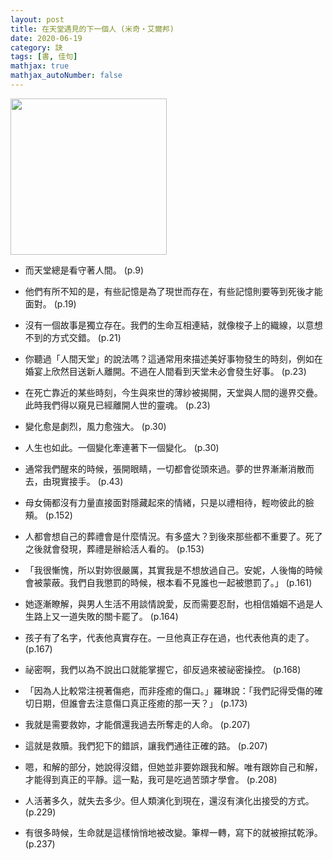 ```yaml
---
layout: post
title: 在天堂遇見的下一個人 (米奇‧艾爾邦)
date: 2020-06-19
category: 訣
tags: [書, 佳句]
mathjax: true
mathjax_autoNumber: false
---
```


<img src="https://doltegg.github.io/book/images/nextinheaven.jpg" style="width:250px;"/>

- 而天堂總是看守著人間。 (p.9)

- 他們有所不知的是，有些記憶是為了現世而存在，有些記憶則要等到死後才能面對。 (p.19)

<!--more-->

- 沒有一個故事是獨立存在。我們的生命互相連結，就像梭子上的織線，以意想不到的方式交錯。 (p.21)

- 你聽過「人間天堂」的說法嗎？這通常用來描述美好事物發生的時刻，例如在婚宴上欣然目送新人離開。不過在人間看到天堂未必會發生好事。 (p.23)

- 在死亡靠近的某些時刻，今生與來世的薄紗被揭開，天堂與人間的邊界交疊。此時我們得以窺見已經離開人世的靈魂。 (p.23)

- 變化愈是劇烈，風力愈強大。 (p.30)

- 人生也如此。一個變化牽連著下一個變化。 (p.30)

- 通常我們醒來的時候，張開眼睛，一切都會從頭來過。夢的世界漸漸消散而去，由現實接手。 (p.43)

- 母女倆都沒有力量直接面對隱藏起來的情緒，只是以禮相待，輕吻彼此的臉頰。 (p.152)

- 人都會想自己的葬禮會是什麼情況。有多盛大？到後來那些都不重要了。死了之後就會發現，葬禮是辦給活人看的。 (p.153)

- 「我很慚愧，所以對妳很嚴厲，其實我是不想放過自己。安妮，人後悔的時候會被蒙蔽。我們自我懲罰的時候，根本看不見誰也一起被懲罰了。」 (p.161)

- 她逐漸瞭解，與男人生活不用談情說愛，反而需要忍耐，也相信婚姻不過是人生路上又一道失敗的關卡罷了。 (p.164)

- 孩子有了名字，代表他真實存在。一旦他真正存在過，也代表他真的走了。 (p.167)

- 祕密啊，我們以為不說出口就能掌握它，卻反過來被祕密操控。 (p.168)

- 「因為人比較常注視著傷疤，而非痊癒的傷口。」羅琳說：「我們記得受傷的確切日期，但誰會去注意傷口真正痊癒的那一天？」 (p.173)

- 我就是需要救妳，才能償還我過去所奪走的人命。 (p.207)

- 這就是救贖。我們犯下的錯誤，讓我們通往正確的路。 (p.207)

- 嗯，和解的部分，她說得沒錯，但她並非要妳跟我和解。唯有跟妳自己和解，才能得到真正的平靜。這一點，我可是吃過苦頭才學會。 (p.208)

- 人活著多久，就失去多少。但人類演化到現在，還沒有演化出接受的方式。 (p.229)

- 有很多時候，生命就是這樣悄悄地被改變。筆桿一轉，寫下的就被擦拭乾淨。 (p.237)
